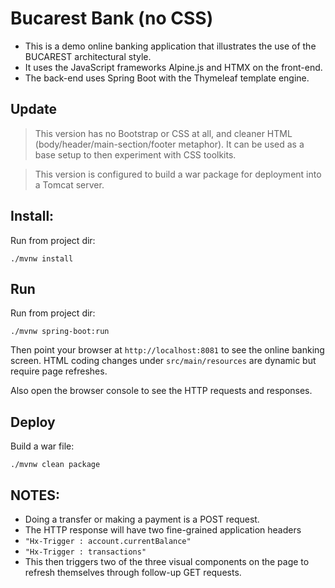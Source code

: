 # Bucarest Bank (no CSS)

- This is a demo online banking application that illustrates the use of the BUCAREST architectural style.
- It uses the JavaScript frameworks Alpine.js and HTMX on the front-end.
- The back-end uses Spring Boot with the Thymeleaf template engine.

## Update
>This version has no Bootstrap or CSS at all, and cleaner HTML (body/header/main-section/footer metaphor). It can be used as a base setup to then experiment with CSS toolkits.

>This version is configured to build a war package for deployment into a Tomcat server.

## Install:

Run from project dir:

`./mvnw install`

## Run

Run from project dir:

`./mvnw spring-boot:run`

Then point your browser at `http://localhost:8081` to see the online banking screen. HTML coding changes under `src/main/resources` are dynamic but require page refreshes.

Also open the browser console to see the HTTP requests and responses.

## Deploy

Build a war file:

`./mvnw clean package`

## NOTES:

- Doing a transfer or making a payment is a POST request.
- The HTTP response will have two fine-grained application headers
- `"Hx-Trigger : account.currentBalance"`
- `"Hx-Trigger : transactions"`
- This then triggers two of the three visual components on the page to refresh themselves through follow-up GET requests.
